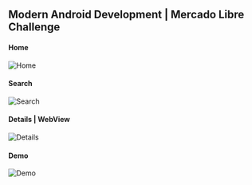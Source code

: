 ## Modern Android Development | Mercado Libre Challenge

#### Home

![Home](https://user-images.githubusercontent.com/39838885/110264855-0117e880-7f99-11eb-92da-b0c4d1c490cb.png)

#### Search

![Search](https://user-images.githubusercontent.com/39838885/110265067-7aafd680-7f99-11eb-8ef9-1681ad6d2756.png)

#### Details | WebView

![Details](https://user-images.githubusercontent.com/39838885/110265062-784d7c80-7f99-11eb-8cd2-19ae9878f419.png)

#### Demo

![Demo](https://user-images.githubusercontent.com/39838885/110264653-91096280-7f98-11eb-9761-f9e4f0bc9092.gif)




